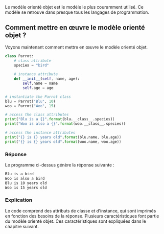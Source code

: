 Le modèle orienté objet est le modèle le plus couramment utilisé. Ce modèle se retrouve dans presque tous les langages de programmation.

## Comment mettre en œuvre le modèle orienté objet ?

Voyons maintenant comment mettre en œuvre le modèle orienté objet.

```python
class Parrot:
    # class attribute
    species = "bird"
        
    # instance attribute
    def __init__(self, name, age):
        self.name = name
        self.age = age

# instantiate the Parrot class
blu = Parrot("Blu", 10)
woo = Parrot("Woo", 15)

# access the class attributes
print("Blu is a {}".format(blu.__class__.species))
print("Woo is also a {}".format(woo.__class__.species))

# access the instance attributes
print("{} is {} years old".format(blu.name, blu.age))
print("{} is {} years old".format(woo.name, woo.age))
```

### Réponse

Le programme ci-dessus génère la réponse suivante :

```bash
Blu is a bird
Woo is also a bird
Blu is 10 years old
Woo is 15 years old
```

### Explication

Le code comprend des attributs de classe et d'instance, qui sont imprimés en fonction des besoins de la réponse. Plusieurs caractéristiques font partie du modèle orienté objet. Ces caractéristiques sont expliquées dans le chapitre suivant.
